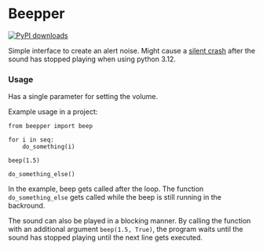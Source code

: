 # Beepper

[![PyPI downloads](https://img.shields.io/pypi/dm/beepper.svg)](https://pypi.org/project/beepper/)

Simple interface to create an alert noise. Might cause a [silent crash](https://github.com/hamiltron/py-simple-audio/issues/72) after the sound has stopped playing when using python 3.12.

### Usage

Has a single parameter for setting the volume.

Example usage in a project:

    from beepper import beep

    for i in seq:
        do_something(i)

    beep(1.5)

    do_something_else()

In the example, beep gets called after the loop. The function `do_something_else` gets called while the beep is still running in the backround.

The sound can also be played in a blocking manner. By calling the function with an additional argument `beep(1.5, True)`, the program waits until the sound has stopped playing until the next line gets executed.
